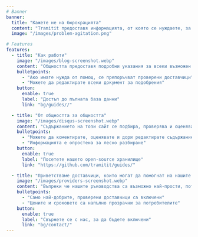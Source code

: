 ```yaml
---
# Banner
banner:
  title: "Кажете не на бюрокрацията"
  content: "Tramitit предоставя информацията, от която се нуждаете, за да навигирате бързо в правителствените процедури. Започнете, като потърсите формуляра, който искате, или навигирайте в нашите секции в горната част."
  image: "/images/problem-agitation.png"

# Features
features:
  - title: "Как работи"
    image: "/images/blog-screenshot.webp"
    content: "Общността предоставя подробни указания за всеки възможен бюрократичен процес, през който може да преминете."
    bulletpoints:
      - "Ако имате нужда от помощ, се препоръчват проверени доставчици"
      - "Можете да редактирате всеки документ за подобрения"
    button:
      enable: true
      label: "Достъп до пълната база данни"
      link: "bg/guides//"

  - title: "От общността за общността"
    image: "/images/disqus-screenshot.webp"
    content: "Съдържанието на този сайт се подбира, проверява и оценява от общността."
    bulletpoints:
      - "Можете да коментирате, оценявате и дори редактирате съдържанието"
      - "Информацията е опростена за лесно разбиране"
    button:
      enable: true
      label: "Посетете нашето open-source хранилище"
      link: "https://github.com/tramitit/guides/"

  - title: "Приветстваме доставчици, които могат да помогнат на нашите потребители"
    image: "/images/providers-screenshot.webp"
    content: "Въпреки че нашите ръководства са възможно най-прости, потребителите могат да предпочетат да възложат задачи на избран доставчик."
    bulletpoints:
      - "Само най-добрите, проверени доставчици са включени"
      - "Цените и сроковете са напълно прозрачни за потребителите"
    button:
      enable: true
      label: "Свържете се с нас, за да бъдете включени"
      link: "bg/contact/"
---
```

